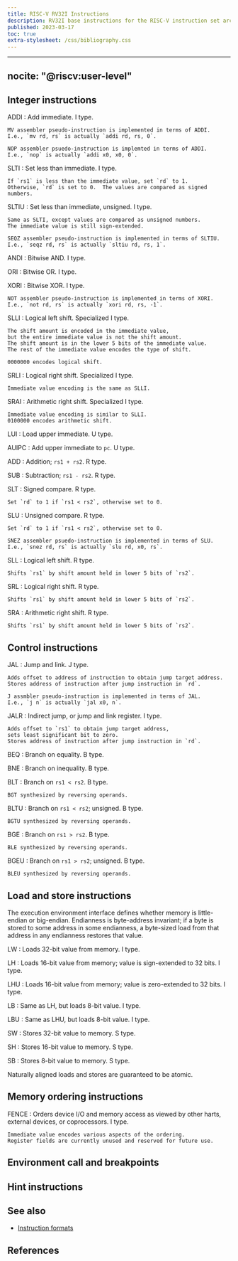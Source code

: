 ```yaml
---
title: RISC-V RV32I Instructions
description: RV32I base instructions for the RISC-V instruction set architecture.
published: 2023-03-17
toc: true
extra-stylesheet: /css/bibliography.css
---
```


---
nocite: "@riscv:user-level"
---

## Integer instructions

ADDI
:   Add immediate.  I type.

    MV assembler pseudo-instruction is implemented in terms of ADDI.
    I.e., `mv rd, rs` is actually `addi rd, rs, 0`.
	
	NOP assembler psuedo-instruction is implemted in terms of ADDI.
	I.e., `nop` is actually `addi x0, x0, 0`.

SLTI
:   Set less than immediate.  I type.

    If `rs1` is less than the immediate value, set `rd` to 1.
	Otherwise, `rd` is set to 0.  The values are compared as signed numbers.

SLTIU
:   Set less than immediate, unsigned.  I type.

    Same as SLTI, except values are compared as unsigned numbers.
    The immediate value is still sign-extended.
	
	SEQZ assembler pseudo-instruction is implemented in terms of SLTIU.
	I.e., `seqz rd, rs` is actually `sltiu rd, rs, 1`.

ANDI
:   Bitwise AND.  I type.

ORI
:   Bitwise OR.  I type.

XORI
:   Bitwise XOR.  I type.

    NOT assembler pseudo-instruction is implemented in terms of XORI.
	I.e., `not rd, rs` is actually `xori rd, rs, -1`.

SLLI
:   Logical left shift.  Specialized I type.

    The shift amount is encoded in the immediate value,
	but the entire immediate value is not the shift amount.
    The shift amount is in the lower 5 bits of the immediate value.
	The rest of the immediate value encodes the type of shift.
	
	0000000 encodes logical shift.

SRLI
:   Logical right shift.  Specialized I type.

    Immediate value encoding is the same as SLLI.

SRAI
:   Arithmetic right shift.  Specialized I type.

    Immediate value encoding is similar to SLLI.
	0100000 encodes arithmetic shift.

LUI
:   Load upper immediate.  U type.

AUIPC
:   Add upper immediate to `pc`.  U type.

ADD
:   Addition; `rs1 + rs2`.  R type.

SUB
:   Subtraction; `rs1 - rs2`.  R type.

SLT
:   Signed compare.  R type.

    Set `rd` to 1 if `rs1 < rs2`, otherwise set to 0.

SLU
:   Unsigned compare.  R type.

    Set `rd` to 1 if `rs1 < rs2`, otherwise set to 0.

	SNEZ assembler psuedo-instruction is implemented in terms of SLU.
	I.e., `snez rd, rs` is actually `slu rd, x0, rs`.

SLL
:   Logical left shift.  R type.

    Shifts `rs1` by shift amount held in lower 5 bits of `rs2`.

SRL
:   Logical right shift.  R type.

    Shifts `rs1` by shift amount held in lower 5 bits of `rs2`.

SRA
:   Arithmetic right shift.  R type.

    Shifts `rs1` by shift amount held in lower 5 bits of `rs2`.

## Control instructions

JAL
:   Jump and link.  J type.

    Adds offset to address of instruction to obtain jump target address.
	Stores address of instruction after jump instruction in `rd`.

	J assmbler pseudo-instruction is implemented in terms of JAL.
	I.e., `j n` is actually `jal x0, n`.

JALR
:   Indirect jump, or jump and link register.  I type.

    Adds offset to `rs1` to obtain jump target address,
	sets least significant bit to zero.
	Stores address of instruction after jump instruction in `rd`.

BEQ
:   Branch on equality.  B type.

BNE
:   Branch on inequality.  B type.

BLT
:   Branch on `rs1 < rs2`.  B type.

    BGT synthesized by reversing operands.

BLTU
:   Branch on `rs1 < rs2`; unsigned.  B type.

    BGTU synthesized by reversing operands.

BGE
:   Branch on `rs1 > rs2`.  B type.

    BLE synthesized by reversing operands.

BGEU
:   Branch on `rs1 > rs2`; unsigned.  B type.

    BLEU synthesized by reversing operands.

## Load and store instructions

The execution environment interface defines whether memory is little-endian or big-endian.
Endianness is byte-address invariant; if a byte is stored to some address in some endianness,
a byte-sized load from that address in any endianness restores that value.

LW
:   Loads 32-bit value from memory.  I type.

LH
:   Loads 16-bit value from memory; value is sign-extended to 32 bits.  I type.

LHU
:   Loads 16-bit value from memory; value is zero-extended to 32 bits.  I type.

LB
:   Same as LH, but loads 8-bit value.  I type.

LBU
:   Same as LHU, but loads 8-bit value.  I type.

SW
:   Stores 32-bit value to memory.  S type.

SH
:   Stores 16-bit value to memory.  S type.

SB
:   Stores 8-bit value to memory.  S type.

Naturally aligned loads and stores are guaranteed to be atomic.

## Memory ordering instructions

FENCE
:   Orders device I/O and memory access as viewed
    by other harts, external devices, or coprocessors.
	I type.

	Immediate value encodes various aspects of the ordering.
	Register fields are currently unused and reserved for future use.

## Environment call and breakpoints

## Hint instructions

## See also

*   [Instruction formats](../formats.md)

## References
